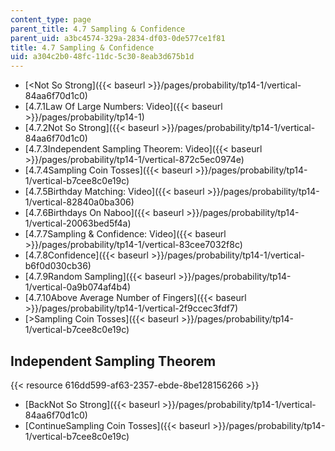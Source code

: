 ```yaml
---
content_type: page
parent_title: 4.7 Sampling & Confidence
parent_uid: a3bc4574-329a-2834-df03-0de577ce1f81
title: 4.7 Sampling & Confidence
uid: a304c2b0-48fc-11dc-5c30-8eab3d675b1d
---
```


*   [<Not So Strong]({{< baseurl >}}/pages/probability/tp14-1/vertical-84aa6f70d1c0)
*   [4.7.1Law Of Large Numbers: Video]({{< baseurl >}}/pages/probability/tp14-1)
*   [4.7.2Not So Strong]({{< baseurl >}}/pages/probability/tp14-1/vertical-84aa6f70d1c0)
*   [4.7.3Independent Sampling Theorem: Video]({{< baseurl >}}/pages/probability/tp14-1/vertical-872c5ec0974e)
*   [4.7.4Sampling Coin Tosses]({{< baseurl >}}/pages/probability/tp14-1/vertical-b7cee8c0e19c)
*   [4.7.5Birthday Matching: Video]({{< baseurl >}}/pages/probability/tp14-1/vertical-82840a0ba306)
*   [4.7.6Birthdays On Naboo]({{< baseurl >}}/pages/probability/tp14-1/vertical-20063bed5f4a)
*   [4.7.7Sampling & Confidence: Video]({{< baseurl >}}/pages/probability/tp14-1/vertical-83cee7032f8c)
*   [4.7.8Confidence]({{< baseurl >}}/pages/probability/tp14-1/vertical-b6f0d030cb36)
*   [4.7.9Random Sampling]({{< baseurl >}}/pages/probability/tp14-1/vertical-0a9b074af4b4)
*   [4.7.10Above Average Number of Fingers]({{< baseurl >}}/pages/probability/tp14-1/vertical-2f9ccec3fdf7)
*   [\>Sampling Coin Tosses]({{< baseurl >}}/pages/probability/tp14-1/vertical-b7cee8c0e19c)

Independent Sampling Theorem
----------------------------

{{< resource 616dd599-af63-2357-ebde-8be128156266 >}}

*   [BackNot So Strong]({{< baseurl >}}/pages/probability/tp14-1/vertical-84aa6f70d1c0)
*   [ContinueSampling Coin Tosses]({{< baseurl >}}/pages/probability/tp14-1/vertical-b7cee8c0e19c)